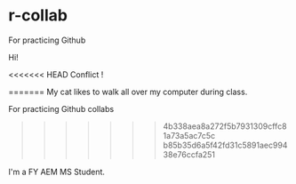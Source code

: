 # r-collab

For practicing Github


Hi!

<<<<<<< HEAD
Conflict !

=======
My cat likes to walk all over my computer during class.


For practicing Github collabs
>>>>>>> 4b338aea8a272f5b7931309cffc81a73a5ac7c5c
>>>>>>> b85b35d6a5f42fd31c5891aec99438e76ccfa251


I'm a FY AEM MS Student.
